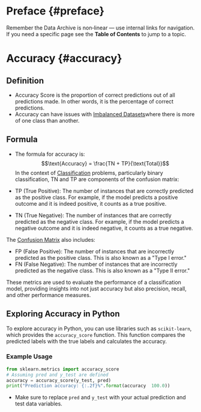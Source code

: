 # Preface {#preface}

Remember the Data Archive is non‑linear — use internal links for navigation.
If you need a specific page see the **Table of Contents** to jump to a topic.


# Accuracy {#accuracy}


## Definition

- Accuracy Score is the proportion of correct predictions out of all predictions made. In other words, it is the percentage of correct predictions.
- Accuracy can have issues with [Imbalanced Datasets](#imbalanced-datasets)where there is more of one class than another.

## Formula

- The formula for accuracy is:
  $$\text{Accuracy} = \frac{TN + TP}{\text{Total}}$$
In the context of [Classification](#classification) problems, particularly binary classification, TN and TP are components of the confusion matrix:

- TP (True Positive): The number of instances that are correctly predicted as the positive class. For example, if the model predicts a positive outcome and it is indeed positive, it counts as a true positive.
- TN (True Negative): The number of instances that are correctly predicted as the negative class. For example, if the model predicts a negative outcome and it is indeed negative, it counts as a true negative.

The [Confusion Matrix](#confusion-matrix) also includes:

- FP (False Positive): The number of instances that are incorrectly predicted as the positive class. This is also known as a "Type I error."
- FN (False Negative): The number of instances that are incorrectly predicted as the negative class. This is also known as a "Type II error."

These metrics are used to evaluate the performance of a classification model, providing insights into not just accuracy but also precision, recall, and other performance measures.
## Exploring Accuracy in Python

To explore accuracy in Python, you can use libraries such as `scikit-learn`, which provides the `accuracy_score` function. This function compares the predicted labels with the true labels and calculates the accuracy.

### Example Usage

```python
from sklearn.metrics import accuracy_score
# Assuming pred and y_test are defined
accuracy = accuracy_score(y_test, pred)
print("Prediction accuracy: {:.2f}%".format(accuracy  100.0))
```

- Make sure to replace `pred` and `y_test` with your actual prediction and test data variables.
